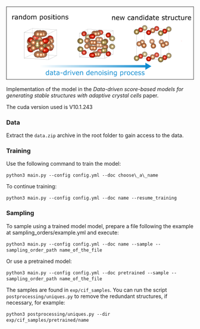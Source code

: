 ![overview](images/TOC.png)

Implementation of the model in the *Data-driven score-based models for generating
stable structures with adaptive crystal cells* paper.

The cuda version used is V10.1.243

### Data

Extract the `data.zip` archive in the root folder to gain access to the data.

### Training

Use the following command to train the model:

    python3 main.py --config config.yml --doc choose\_a\_name
    
To continue training:

    python3 main.py --config config.yml --doc name --resume_training
    
### Sampling

To sample using a trained model model, prepare a file following the example at sampling\_orders/example.yml and execute:

    python3 main.py --config config.yml --doc name --sample --sampling_order_path name_of_the_file

Or use a pretrained model:

    python3 main.py --config config.yml --doc pretrained --sample --sampling_order_path name_of_the_file
    
The samples are found in `exp/cif_samples`. You can run the script `postprocessing/uniques.py` to remove the redundant structures, if necessary, for example:

    python3 postprocessing/uniques.py --dir exp/cif_samples/pretrained/name

